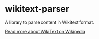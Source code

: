 # wikitext-parser

A library to parse content in Wikitext format.

[Read more about WikiText on Wikipedia](https://en.wikipedia.org/wiki/Help:Wikitext)